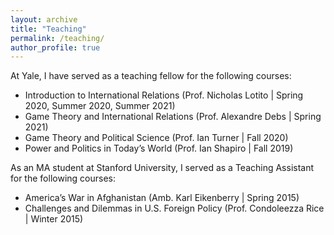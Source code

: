 ```yaml
---
layout: archive
title: "Teaching"
permalink: /teaching/
author_profile: true
---
```


At Yale, I have served as a teaching fellow for the following courses:
<ul>
  <li>Introduction to International Relations (Prof. Nicholas Lotito | Spring 2020, Summer 2020, Summer 2021)</li>
  <li>Game Theory and International Relations (Prof. Alexandre Debs | Spring 2021)</li>
  <li>Game Theory and Political Science (Prof. Ian Turner | Fall 2020)</li>
  <li>Power and Politics in Today’s World (Prof. Ian Shapiro | Fall 2019)</li>
</ul>  

As an MA student at Stanford University, I served as a Teaching Assistant for the following courses:
<ul>
  <li>America’s War in Afghanistan (Amb. Karl Eikenberry | Spring 2015)</li>
  <li>Challenges and Dilemmas in U.S. Foreign Policy (Prof. Condoleezza Rice | Winter 2015)</li>
</ul>  
